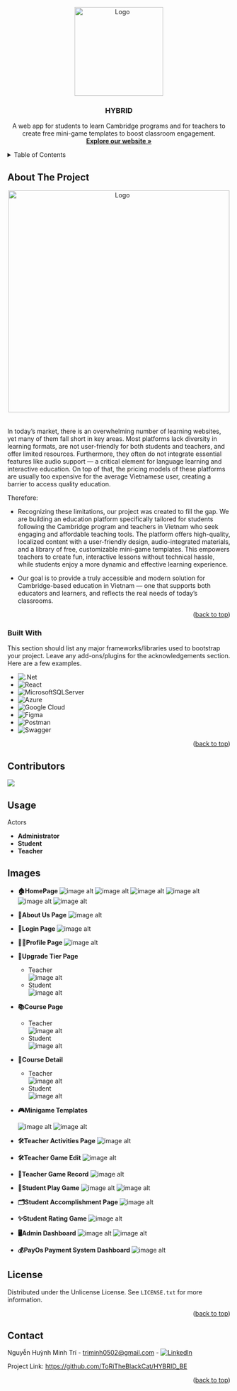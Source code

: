 <a id="readme-top"></a>

<!-- PROJECT LOGO -->
<div align="center">
    <img src="Images/Logo.jpg" alt="Logo" width="200">


  <h3 align="center">HYBRID</h3>

  <p align="center">
    A web app for students to learn Cambridge programs and for teachers to create free mini-game templates to boost classroom engagement.
    <br />
    <a href="https://hybrid-e-learn.netlify.app/"><strong>Explore our website »</strong></a>
    <br />
  </p>
</div>

<!-- TABLE OF CONTENTS -->
<details>
  <summary>Table of Contents</summary>
  <ol>
    <li><a href="#about-the-project">About The Project</a></li>
    <li><a href="#built-with">Built With</a></li>
    <li><a href="#contributors">Contributors</a></li>
    <li><a href="#usage">Usage</a></li>
    <li><a href="#images">Images</a></li>
    <li><a href="#license">License</a></li>
    <li><a href="#contact">Contact</a></li>
  </ol>
</details>



<!-- ABOUT THE PROJECT -->
## About The Project

<div align="center">
    <img src="Images/Logo.jpg" alt="Logo" width="500">
</div>
</br>
</br>
In today’s market, there is an overwhelming number of learning websites, yet many of them fall short in key areas. Most platforms lack diversity in learning formats, are not user-friendly for both students and teachers, and offer limited resources. Furthermore, they often do not integrate essential features like audio support — a critical element for language learning and interactive education. On top of that, the pricing models of these platforms are usually too expensive for the average Vietnamese user, creating a barrier to access quality education.


Therefore:
* Recognizing these limitations, our project was created to fill the gap. We are building an education platform specifically tailored for students following the Cambridge program and teachers in Vietnam who seek engaging and affordable teaching tools. The platform offers high-quality, localized content with a user-friendly design, audio-integrated materials, and a library of free, customizable mini-game templates. This empowers teachers to create fun, interactive lessons without technical hassle, while students enjoy a more dynamic and effective learning experience.

* Our goal is to provide a truly accessible and modern solution for Cambridge-based education in Vietnam — one that supports both educators and learners, and reflects the real needs of today’s classrooms.

<p align="right">(<a href="#readme-top">back to top</a>)</p>


### Built With

This section should list any major frameworks/libraries used to bootstrap your project. Leave any add-ons/plugins for the acknowledgements section. Here are a few examples.

* ![.Net](https://img.shields.io/badge/.NET-5C2D91?style=for-the-badge&logo=.net&logoColor=white)
* ![React](https://img.shields.io/badge/react-%2320232a.svg?style=for-the-badge&logo=react&logoColor=%2361DAFB)
* ![MicrosoftSQLServer](https://img.shields.io/badge/Microsoft%20SQL%20Server-CC2927?style=for-the-badge&logo=microsoft%20sql%20server&logoColor=white)
* ![Azure](https://img.shields.io/badge/azure-%230072C6.svg?style=for-the-badge&logo=microsoftazure&logoColor=white)
* ![Google Cloud](https://img.shields.io/badge/GoogleCloud-%234285F4.svg?style=for-the-badge&logo=google-cloud&logoColor=white)
* ![Figma](https://img.shields.io/badge/figma-%23F24E1E.svg?style=for-the-badge&logo=figma&logoColor=white)
* ![Postman](https://img.shields.io/badge/Postman-FF6C37?style=for-the-badge&logo=postman&logoColor=white)
* ![Swagger](https://img.shields.io/badge/-Swagger-%23Clojure?style=for-the-badge&logo=swagger&logoColor=white)


<p align="right">(<a href="#readme-top">back to top</a>)</p>


## Contributors
<a href="https://github.com/ToRiTheBlackCat/HYBRID_BE/graphs/contributors">
  <img src="https://contrib.rocks/image?repo=ToRiTheBlackCat/HYBRID_FE" />
</a>


## Usage
Actors
- **Administrator**
- **Student**
- **Teacher**

## Images
- **🏠HomePage**
![image alt](Images/Homepage1.jpg)
![image alt](Images/Homepage2.jpg)
![image alt](Images/Homepage3.jpg)
![image alt](Images/Homepage4.jpg)
![image alt](Images/Homepage5.jpg)
![image alt](Images/Footer.jpg)

- **🧠About Us Page**
![image alt](Images/AboutUs.jpg)

- **🔐Login Page**
![image alt](Images/Login.jpg)

- **🙍‍♂️Profile Page**
![image alt](Images/MyProfile.jpg)

- **💎Upgrade Tier Page**
  - Teacher  
    ![image alt](Images/TeacherTier.jpg)
  - Student  
    ![image alt](Images/StudentTier.jpg)

- **📚Course Page**
  - Teacher  
    ![image alt](Images/TeacherCourse.jpg)
  - Student  
    ![image alt](Images/StudentCourse.jpg)

- **📖Course Detail**
  - Teacher  
    ![image alt](Images/TeacherCourseDetail.jpg)
  - Student  
    ![image alt](Images/StudentCourseDetail.jpg)

- **🎮Minigame Templates**
  
    ![image alt](Images/MinigameTemplate.jpg)
    ![image alt](Images/QuizGame.jpg)

- **🛠Teacher Activities Page**
![image alt](Images/TeacherActivity.jpg)

- **🛠Teacher Game Edit**
![image alt](Images/TeacherGameEdit.jpg)

- **🧾Teacher Game Record**
![image alt](Images/TeacherGameRecord.jpg)

- **🥇Student Play Game**
  ![image alt](Images/StudentPlayGame.jpg)
  ![image alt](Images/StudentFinishGame.jpg)

- **🗂Student Accomplishment Page**
![image alt](Images/StudentAccomplishment.jpg)

- **✨Student Rating Game**
![image alt](Images/StudentRatingGame.jpg)

- **🖥Admin Dashboard**
  ![image alt](Images/AdminDashboard.jpg)
  ![image alt](Images/AdminUserManage.jpg)

- **💰PayOs Payment System Dashboard**
![image alt](Images/PagOsIntergration.jpg)
  

<!-- LICENSE -->
## License

Distributed under the Unlicense License. See `LICENSE.txt` for more information.

<p align="right">(<a href="#readme-top">back to top</a>)</p>



<!-- CONTACT -->
## Contact

Nguyễn Huỳnh Minh Trí - triminh0502@gmail.com - [![LinkedIn](https://img.shields.io/badge/LinkedIn-%230077B5.svg?logo=linkedin&logoColor=white)](https://linkedin.com/in/tringuyenhuynhminh)  

Project Link: https://github.com/ToRiTheBlackCat/HYBRID_BE

<p align="right">(<a href="#readme-top">back to top</a>)</p>
